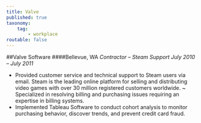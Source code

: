 ```yaml
---
title: Valve
published: true
taxonomy:
    tag:
        - workplace
routable: false
---
```


##Valve Software 
####Bellevue, WA
*Contractor – Steam Support July 2010 – July 2011*
* Provided customer service and technical support to Steam users via email. Steam is the leading online platform for
selling and distributing video games with over 30 million registered customers worldwide.
~ Specialized in resolving billing and purchasing issues requiring an expertise in billing systems.
* Implemented Tableau Software to conduct cohort analysis to monitor purchasing behavior, discover trends, and
prevent credit card fraud.